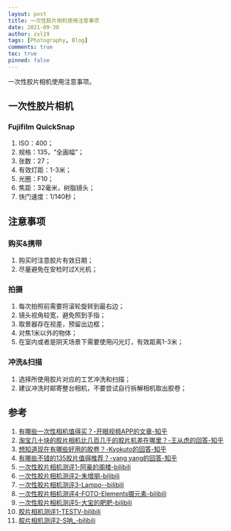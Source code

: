 ```yaml
---
layout: post
title: 一次性胶片相机使用注意事项
date: 2021-09-30
author: zxl19
tags: [Photography, Blog]
comments: true
toc: true
pinned: false
---
```


一次性胶片相机使用注意事项。

<!-- more -->

## 一次性胶片相机

### Fujifilm QuickSnap

1. ISO：400；
2. 规格：135，“全画幅”；
3. 张数：27；
4. 有效灯距：1-3米；
5. 光圈：F10；
6. 焦距：32毫米，树脂镜头；
7. 快门速度：1/140秒；

## 注意事项

### 购买&携带

1. 购买时注意胶片有效日期；
2. 尽量避免在安检时过X光机；

### 拍摄

1. 每次拍照前需要将滚轮旋转到最右边；
2. 镜头视角较宽，避免照到手指；
3. 取景器存在视差，预留出边框；
4. 对焦1米以外的物体；
5. 在室内或者是阴天场景下需要使用闪光灯，有效距离1-3米；

### 冲洗&扫描

1. 选择所使用胶片对应的工艺冲洗和扫描；
2. 建议冲洗时邮寄整台相机，不要尝试自行拆解相机取出胶卷；

## 参考

1. [有哪些一次性相机值得买？-开眼视频APP的文章-知乎](https://zhuanlan.zhihu.com/p/95774592)
2. [淘宝几十块的胶片相机比几百几千的胶片机差在哪里？-王从虑的回答-知乎](https://www.zhihu.com/question/370198430/answer/1007999952)
3. [想知道现在有哪些好用的胶卷？-Kyokuto的回答-知乎](https://www.zhihu.com/question/337425773/answer/767710936)
4. [有哪些不错的135胶片值得推荐？-yang yang的回答-知乎](https://www.zhihu.com/question/67153109/answer/249925819)
5. [一次性胶片相机测评1-阿豪的阁楼-bilibili](https://www.bilibili.com/video/BV1XJ411x71L)
6. [一次性胶片相机测评2-朱增朋-bilibili](https://www.bilibili.com/video/BV1ss411H765)
7. [一次性胶片相机测评3-Lampo--bilibili](https://www.bilibili.com/video/BV1oW411v77K)
8. [一次性胶片相机测评4-FOTO-Elements摄元素-bilibili](https://www.bilibili.com/video/BV1j7411o7wQ)
9. [一次性胶片相机测评5-大宝的肥肥-bilibili](https://www.bilibili.com/video/BV13b411c7XZ)
10. [胶片相机测评1-TESTV-bilibili](https://www.bilibili.com/video/BV1NJ411a7ug)
11. [胶片相机测评2-S呐_-bilibili](https://www.bilibili.com/video/BV1hq4y1P736)
